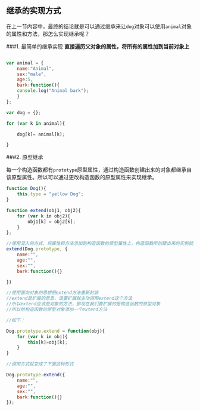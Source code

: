 ## 继承的实现方式
在上一节内容中，最终的结论就是可以通过继承来让`dog`对象可以使用`animal`对象的属性和方法，那怎么实现继承呢？

###1. 最简单的继承实现
__直接遍历父对象的属性，将所有的属性加到当前对象上__

```js

var animal = {
    name:"Animal",
    sex:"male",
    age:5,
    bark:function(){
    console.log("Animal bark");
    }
};

var dog = {};

for (var k in animal){

    dog[k]= animal[k];

}
```

###2. 原型继承

每一个构造函数都有`prototype`原型属性，通过构造函数创建出来的对象都继承自该原型属性。所以可以通过更改构造函数的原型属性来实现继承。

```js
function Dog(){
    this.type = "yellow Dog";
}

function extend(obj1, obj2){
    for (var k in obj2){
        obj1[k] = obj2[k];    
    }
};

//使用混入的方式，将属性和方法添加到构造函数的原型属性上，构造函数所创建出来的实例就都有了这些属性和方法。
extend(Dog.prototype, {
    name:"",
    age:"",
    sex:"",
    bark:function(){}

})

//使用面向对象的思想把extend方法重新封装
//extend是扩展的意思，谁要扩展就主动调用extend这个方法
//所以extend应该是对象的方法，那现在我们要扩展的是构造函数的原型对象
//所以给构造函数的原型对象添加一个extend方法

//如下：

Dog.prototype.extend = function(obj){
    for (var k in obj){
        this[k]=obj[k];
    }
}

//调用方式就变成了下面这种形式

Dog.prototype.extend({
    name:"",
    age:"",
    sex:"",
    bark:function(){}
});
```


